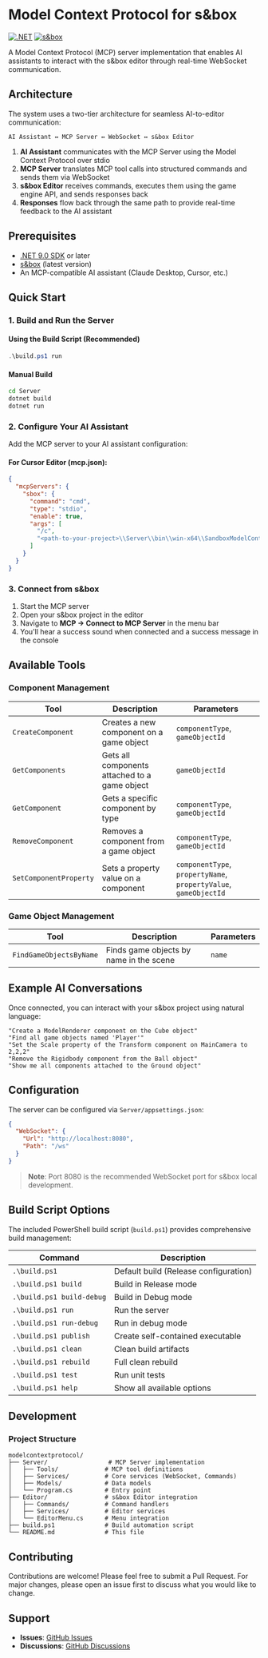 # Model Context Protocol for s&box

[![.NET](https://img.shields.io/badge/.NET-9.0-blue)](https://dotnet.microsoft.com/)
[![s&box](https://img.shields.io/badge/s%26box-Compatible-orange)](https://sbox.game/)

A Model Context Protocol (MCP) server implementation that enables AI assistants to interact with the s&box editor through real-time WebSocket communication.

## Architecture

The system uses a two-tier architecture for seamless AI-to-editor communication:

```
AI Assistant ↔ MCP Server ↔ WebSocket ↔ s&box Editor
```

1. **AI Assistant** communicates with the MCP Server using the Model Context Protocol over stdio
2. **MCP Server** translates MCP tool calls into structured commands and sends them via WebSocket
3. **s&box Editor** receives commands, executes them using the game engine API, and sends responses back
4. **Responses** flow back through the same path to provide real-time feedback to the AI assistant

## Prerequisites

- [.NET 9.0 SDK](https://dotnet.microsoft.com/download/dotnet/9.0) or later
- [s&box](https://sbox.game/) (latest version)
- An MCP-compatible AI assistant (Claude Desktop, Cursor, etc.)

## Quick Start

### 1. Build and Run the Server

#### Using the Build Script (Recommended)

```powershell
.\build.ps1 run
```

#### Manual Build

```bash
cd Server
dotnet build
dotnet run
```

### 2. Configure Your AI Assistant

Add the MCP server to your AI assistant configuration:

#### For Cursor Editor (mcp.json):
```json
{
  "mcpServers": {
    "sbox": {
      "command": "cmd",
      "type": "stdio",
      "enable": true,
      "args": [
        "/c", 
        "<path-to-your-project>\\Server\\bin\\win-x64\\SandboxModelContextProtocol.Server.exe"
      ]
    }
  }
}
```

### 3. Connect from s&box

1. Start the MCP server
2. Open your s&box project in the editor
3. Navigate to **MCP → Connect to MCP Server** in the menu bar
4. You'll hear a success sound when connected and a success message in the console

## Available Tools

### Component Management

| Tool                   | Description                                   | Parameters                                                       |
| ---------------------- | --------------------------------------------- | ---------------------------------------------------------------- |
| `CreateComponent`      | Creates a new component on a game object      | `componentType`, `gameObjectId`                                  |
| `GetComponents`        | Gets all components attached to a game object | `gameObjectId`                                                   |
| `GetComponent`         | Gets a specific component by type             | `componentType`, `gameObjectId`                                  |
| `RemoveComponent`      | Removes a component from a game object        | `componentType`, `gameObjectId`                                  |
| `SetComponentProperty` | Sets a property value on a component          | `componentType`, `propertyName`, `propertyValue`, `gameObjectId` |

### Game Object Management

| Tool                    | Description                             | Parameters |
| ----------------------- | --------------------------------------- | ---------- |
| `FindGameObjectsByName` | Finds game objects by name in the scene | `name`     |

## Example AI Conversations

Once connected, you can interact with your s&box project using natural language:

```
"Create a ModelRenderer component on the Cube object"
"Find all game objects named 'Player'"
"Set the Scale property of the Transform component on MainCamera to 2,2,2"
"Remove the Rigidbody component from the Ball object"
"Show me all components attached to the Ground object"
```

## Configuration

The server can be configured via `Server/appsettings.json`:

```json
{
  "WebSocket": {
    "Url": "http://localhost:8080",
    "Path": "/ws"
  }
}
```

> **Note**: Port 8080 is the recommended WebSocket port for s&box local development.

## Build Script Options

The included PowerShell build script (`build.ps1`) provides comprehensive build management:

| Command                   | Description                           |
| ------------------------- | ------------------------------------- |
| `.\build.ps1`             | Default build (Release configuration) |
| `.\build.ps1 build`       | Build in Release mode                 |
| `.\build.ps1 build-debug` | Build in Debug mode                   |
| `.\build.ps1 run`         | Run the server                        |
| `.\build.ps1 run-debug`   | Run in debug mode                     |
| `.\build.ps1 publish`     | Create self-contained executable      |
| `.\build.ps1 clean`       | Clean build artifacts                 |
| `.\build.ps1 rebuild`     | Full clean rebuild                    |
| `.\build.ps1 test`        | Run unit tests                        |
| `.\build.ps1 help`        | Show all available options            |

## Development

### Project Structure

```
modelcontextprotocol/
├── Server/                 # MCP Server implementation
│   ├── Tools/             # MCP tool definitions
│   ├── Services/          # Core services (WebSocket, Commands)
│   ├── Models/            # Data models
│   └── Program.cs         # Entry point
├── Editor/                # s&box Editor integration
│   ├── Commands/          # Command handlers
│   ├── Services/          # Editor services
│   └── EditorMenu.cs      # Menu integration
├── build.ps1              # Build automation script
└── README.md              # This file
```

## Contributing

Contributions are welcome! Please feel free to submit a Pull Request. For major changes, please open an issue first to discuss what you would like to change.

## Support

- **Issues**: [GitHub Issues](https://github.com/suiramdev/sbox-mcp-server/issues)
- **Discussions**: [GitHub Discussions](https://github.com/suiramdev/sbox-mcp-server/discussions)